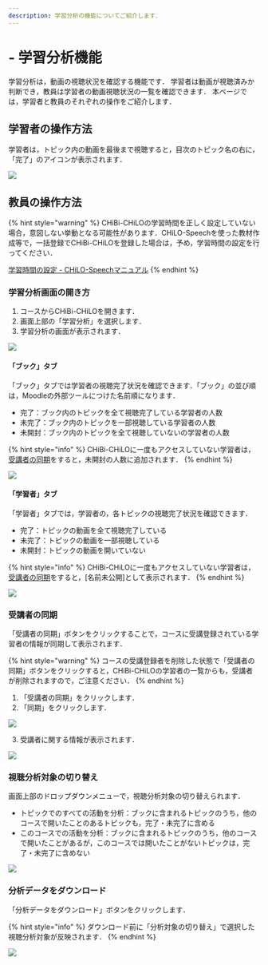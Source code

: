 ```yaml
---
description: 学習分析の機能についてご紹介します．
---
```


# - 学習分析機能

学習分析は，動画の視聴状況を確認する機能です． 学習者は動画が視聴済みか判断でき，教員は学習者の動画視聴状況の一覧を確認できます． 本ページでは，学習者と教員のそれぞれの操作をご紹介します．

## 学習者の操作方法

学習者は，トピック内の動画を最後まで視聴すると，目次のトピック名の右に，「完了」のアイコンが表示されます．

![](../.gitbook/assets/dashboard\_01.png)

## 教員の操作方法

{% hint style="warning" %}
CHiBi-CHiLOの学習時間を正しく設定していない場合，意図しない挙動となる可能性があります．CHiLO-Speechを使った教材作成等で，一括登録でCHiBi-CHiLOを登録した場合は，予め，学習時間の設定を行ってください．

[学習時間の設定 - CHiLO-Speechマニュアル](https://docs.cccties.org/chilospeech/chibi-chilo/learning-time)
{% endhint %}

### 学習分析画面の開き方

1. コースからCHiBi-CHiLOを開きます．
2. 画面上部の「学習分析」を選択します．
3. 学習分析の画面が表示されます．

![](../.gitbook/assets/dashboard\_02.png)

#### 「ブック」タブ

「ブック」タブでは学習者の視聴完了状況を確認できます．「ブック」の並び順は，Moodleの外部ツールにつけた名前順になります．

* 完了：ブック内のトピックを全て視聴完了している学習者の人数
* 未完了：ブック内のトピックを一部視聴している学習者の人数
* 未開封：ブック内のトピックを全て視聴していないの学習者の人数

{% hint style="info" %}
CHiBi-CHiLOに一度もアクセスしていない学習者は，[受講者の同期](dashboard.md#no-2)をすると，未開封の人数に追加されます．
{% endhint %}

![](../.gitbook/assets/dashboard\_03.png)

#### 「学習者」タブ

「学習者」タブでは，学習者の，各トピックの視聴完了状況を確認できます．

* 完了：トピックの動画を全て視聴完了している
* 未完了：トピックの動画を一部視聴している
* 未開封：トピックの動画を開いていない

{% hint style="info" %}
CHiBi-CHiLOに一度もアクセスしていない学習者は，[受講者の同期](dashboard.md#no-2)をすると，\[名前未公開]として表示されます．
{% endhint %}

![](../.gitbook/assets/dashboard\_04.png)

### 受講者の同期

「受講者の同期」ボタンをクリックすることで，コースに受講登録されている学習者の情報が同期して表示されます．

{% hint style="warning" %}
コースの受講登録者を削除した状態で「受講者の同期」ボタンをクリックすると，CHiBi-CHiLOの学習者の一覧からも，受講者が削除されますので，ご注意ください．
{% endhint %}

1. 「受講者の同期」をクリックします．
2. 「同期」をクリックします．

![](../.gitbook/assets/dashboard\_07.png)

3. 受講者に関する情報が表示されます．

![](../.gitbook/assets/dashboard\_08.png)


### 視聴分析対象の切り替え

画面上部のドロップダウンメニューで，視聴分析対象の切り替えられます．

* トピックでのすべての活動を分析：ブックに含まれるトピックのうち，他のコースで開いたことのあるトピックも，完了・未完了に含める
* このコースでの活動を分析：ブックに含まれるトピックのうち，他のコースで開いたことがあるが，このコースでは開いたことがないトピックは，完了・未完了に含めない

![](../.gitbook/assets/dashboard\_05.png)

### 分析データをダウンロード

「分析データをダウンロード」ボタンをクリックします．

{% hint style="info" %}
ダウンロード前に「分析対象の切り替え」で選択した視聴分析対象が反映されます．
{% endhint %}

![](../.gitbook/assets/dashboard\_06.png)
